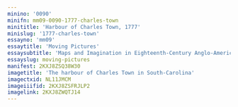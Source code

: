 ```yaml
---
minino: '0090'
minifn: mm09-0090-1777-charles-town
minititle: 'Harbour of Charles Town, 1777'
minislug: '1777-charles-town'
essayno: 'mm09'
essaytitle: 'Moving Pictures'
essaysubtitle: 'Maps and Imagination in Eighteenth-Century Anglo-America'
essayslug: moving-pictures
manifest: 2KXJ8ZSQ38W30
imagetitle: 'The harbour of Charles Town in South-Carolina'
imagectxid: NL11JMCM
imageiiifid: 2KXJ8ZSFRJLP2
imagelink: 2KXJ8ZWQTJ14
---
```



